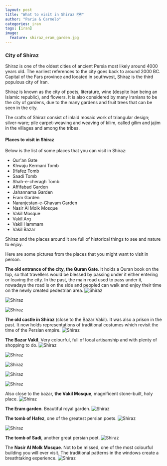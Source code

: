 ```yaml
---
layout: post
title: "What to visit in Shiraz 🗺"
author: "Paria & Carmelo"
categories: iran
tags: [iran]
image:
  feature: shiraz_eram_garden.jpg
---
```



### City of Shiraz

Shiraz is one of the oldest cities of ancient Persia most likely around 4000 years old. The earliest references to the city goes back to around 2000 BC. Capital of the Fars province and located in southwest, Shiraz is the third populous city of Iran.

Shiraz is known as the city of poets, literature, wine (despite Iran being an Islamic republic), and flowers. It is also considered by many Iranians to be the city of gardens, due to the many gardens and fruit trees that can be seen in the city.

The crafts of Shiraz consist of inlaid mosaic work of triangular design; silver-ware; pile carpet-weaving and weaving of kilim, called gilim and jajim in the villages and among the tribes.

#### Places to visit in Shiraz

Below is the list of some places that you can visit in Shiraz:

- Qur'an Gate
- Khwaju Kermani Tomb
- [Hafez Tomb
- Saadi Tomb
- Shah-e-cheragh Tomb
- Affifabad Garden
- Jahannama Garden
- Eram Garden
- Naranjestan-e-Ghavam Garden
- Nasir Al Molk Mosque
- Vakil Mosque
- Vakil Arg
- Vakil Hammam
- Vakil Bazar



Shiraz and the places around it are full of historical things to see and nature to enjoy.


Here are some pictures from the places that you might want to visit in person.

**The old entrance of the city, the Quran Gate**. It holds a Quran book on the top, so that travellers would be blessed by passing under it either entering or leaving the city. In the past, the main road used to pass under it, nowadays the road is on the side and peopled can walk and enjoy their time on the newly created pedestrian area.
![Shiraz]({{"/assets/img/shiraz_quran_gate_old.jpg"}})

![Shiraz]({{"/assets/img/shiraz_quran_gate_night.jpg"}})

![Shiraz]({{"/assets/img/shiraz_quran_gate.jpg"}})



**The old castle in Shiraz** (close to the Bazar Vakil). It was also a prison in the past. It now holds representations of traditional costumes which revisit the time of the Persian empire.
![Shiraz]({{"/assets/img/Shiraz_arge_Karimkhan.jpg"}})

**The Bazar Vakil**. Very colourful, full of local artisanship and with plenty of shopping to do.
![Shiraz]({{"/assets/img/shiraz_bazar_vakil_badeye.jpg"}})

![Shiraz]({{"/assets/img/shiraz_bazar_vakil_general.jpg"}})

![Shiraz]({{"/assets/img/shiraz_bazar_vakil_metal_art.jpg"}})

![Shiraz]({{"/assets/img/shiraz_bazar_vakil_spices.jpg"}})

![Shiraz]({{"/assets/img/shiraz_bazar_vakil_wood_art.jpg"}})

Also close to the bazar, **the Vakil Mosque**, magnificent stone-built, holy place.
![Shiraz]({{"/assets/img/shiraz_vakil_mosque.jpg"}})


**The Eram garden**. Beautiful royal garden.
![Shiraz]({{"/assets/img/shiraz_eram_garden.jpg"}})


**The tomb of Hafez**, one of the greatest persian poets.
![Shiraz]({{"/assets/img/shiraz_hafez_tomb_night.jpg"}})

![Shiraz]({{"/assets/img/shiraz_hafez_tomb.jpg"}})


**The tomb of Sadi**, another great persian poet.
![Shiraz]({{"/assets/img/shiraz_sadi_tomb.jpg"}})

The **Nasir Al Molk Mosque**. Not to be missed, one of the most colourful building you will ever visit. The traditional patterns in the windows create a breathtaking experience.
![Shiraz]({{"/assets/img/shiraz_nasir_molk.jpg"}})


